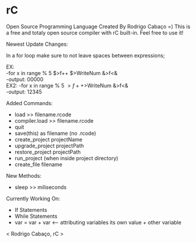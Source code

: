 # rC

Open Source Programming Language Created By Rodrigo Cabaço =) This is a free and totaly open source compiler with rC built-in. Feel free to use it!


Newest Update Changes:

In a for loop make sure to not leave spaces between expressions;

EX:     
-for x in range % 5 $>f++ $>WriteNum &>f<&    
-output: 00000    
EX2:
-for x in range % 5 $>f++$>WriteNum &>f<&    
-output: 12345    

Added Commands:
- load >> filename.rcode
- compiler.load >> filename.rcode
- quit
- save(this) as filename (no .rcode)
- create_project projectName
- upgrade_project projectPath
- restore_project projectPath
- run_project (when inside project directory)
- create_file filename


New Methods:

- sleep >> miliseconds

Currently Working On:

- If Statements
- While Statements
- var = var + var <-- attributing variables its own value + other variable


< Rodrigo Cabaço, rC >
